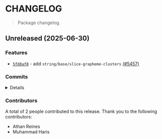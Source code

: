 # CHANGELOG

> Package changelog.

<section class="release" id="unreleased">

## Unreleased (2025-06-30)

<section class="features">

### Features

-   [`5fd8af8`](https://github.com/stdlib-js/stdlib/commit/5fd8af8015ce57db86127c6deec0561273eb6a39) - add `string/base/slice-grapheme-clusters` [(#5457)](https://github.com/stdlib-js/stdlib/pull/5457)

</section>

<!-- /.features -->

<section class="commits">

### Commits

<details>

-   [`5fd8af8`](https://github.com/stdlib-js/stdlib/commit/5fd8af8015ce57db86127c6deec0561273eb6a39) - **feat:** add `string/base/slice-grapheme-clusters` [(#5457)](https://github.com/stdlib-js/stdlib/pull/5457) _(by Muhammad Haris, Athan Reines)_

</details>

</section>

<!-- /.commits -->

<section class="contributors">

### Contributors

A total of 2 people contributed to this release. Thank you to the following contributors:

-   Athan Reines
-   Muhammad Haris

</section>

<!-- /.contributors -->

</section>

<!-- /.release -->

